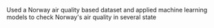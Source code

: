 Used a  Norway air quality based dataset and applied machine learning models to check Norway's air quality in several state
